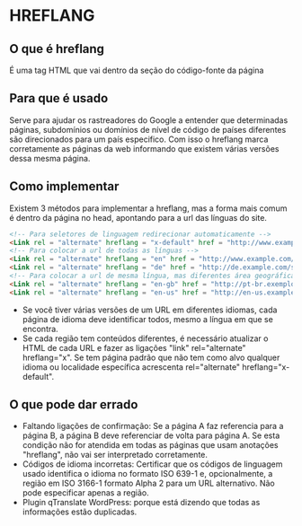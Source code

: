 # HREFLANG

## O que é hreflang
É uma tag  HTML que vai dentro da seção <head> do código-fonte da página

## Para que é usado
Serve para ajudar os rastreadores do Google a entender que determinadas páginas, subdomínios ou domínios de nível de código de países diferentes são direcionados para um país especifico. Com isso o hreflang marca corretamente as páginas da web informando que existem várias versões dessa mesma página.

## Como implementar
Existem 3 métodos para implementar a hreflang, mas a forma  mais comum é dentro da página no head, apontando para a url das línguas do site.
```html
<!-- Para seletores de linguagem redirecionar automaticamente -->
<Link rel = "alternate" hreflang = "x-default" href = "http://www.example.com/page.html" />
<!-- Para colocar a url de todas as línguas -->
<Link rel = "alternate" hreflang = "en" href = "http://www.example.com/page.html" />
<Link rel = "alternate" hreflang = "de" href = "http://de.example.com/seite.html" />
<!-- Para colocar a url de mesma língua, mas diferentes área geográfica-->
<Link rel = "alternate" hreflang = "en-gb" href = "http://pt-br.exemplo.com/page.html" />
<Link rel = "alternate" hreflang = "en-us" href = "http://en-us.example.com/page.html" />
```
- Se você tiver várias versões de um URL em diferentes idiomas, cada página de idioma deve identificar todos, mesmo a língua em que se encontra.
- Se cada região tem conteúdos diferentes, é necessário atualizar o HTML de cada URL e fazer as ligações "link" rel="alternate" hreflang="x". Se tem página padrão que não tem como alvo qualquer idioma ou localidade específica acrescenta rel="alternate" hreflang="x-default".

## O que pode dar errado
- Faltando ligações de confirmação: Se a página A faz referencia para a página B, a página B deve referenciar de volta para página A. Se esta condição não for atendida em todas as páginas que usam anotações "hreflang", não vai ser interpretado corretamente.
- Códigos de idioma incorretas: Certificar que os códigos de linguagem usado identifica o idioma no formato ISO 639-1 e, opcionalmente, a região em ISO 3166-1 formato Alpha 2 para um URL alternativo. Não pode especificar apenas a região.
- Plugin qTranslate WordPress: porque está dizendo que todas as informações estão duplicadas.
